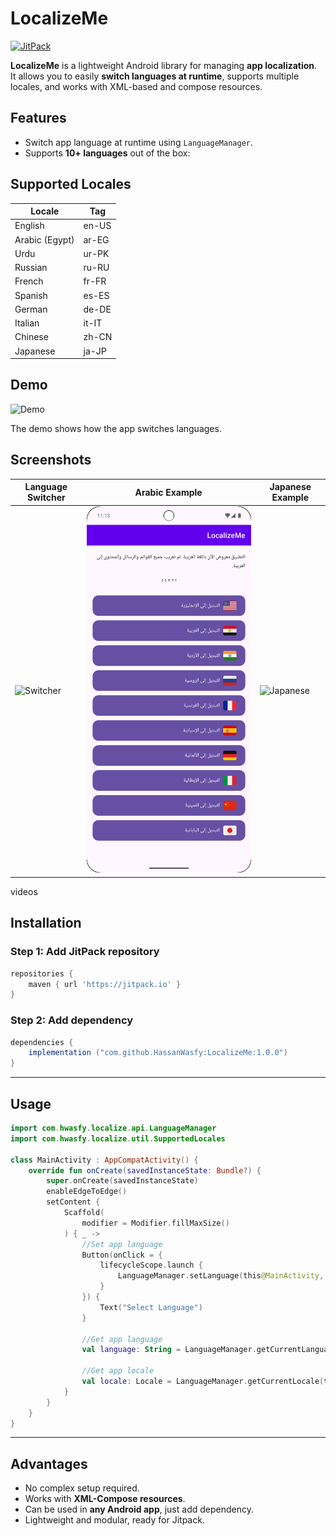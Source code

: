 # LocalizeMe

[![JitPack](https://img.shields.io/badge/jitpack-v1.0.0-blue)](https://jitpack.io/#HassanWasfy/LocalizeMe)

**LocalizeMe** is a lightweight Android library for managing **app localization**.  
It allows you to easily **switch languages at runtime**, supports multiple locales, and works with XML-based and compose resources.  

## Features

- Switch app language at runtime using `LanguageManager`.
- Supports **10+ languages** out of the box:
  
## Supported Locales

| Locale          | Tag    |
|-----------------|--------|
| English         | en-US  |
| Arabic (Egypt)  | ar-EG  |
| Urdu            | ur-PK  |
| Russian         | ru-RU  |
| French          | fr-FR  |
| Spanish         | es-ES  |
| German          | de-DE  |
| Italian         | it-IT  |
| Chinese         | zh-CN  |
| Japanese        | ja-JP  |


## Demo

![Demo](https://raw.githubusercontent.com/hassanwasfy/LocalizeMe/master/videos/showcase.gif)

The demo shows how the app switches languages.

## Screenshots

| Language Switcher | Arabic Example | Japanese Example |
|------------------|----------------|------------------|
| ![Switcher](https://raw.githubusercontent.com/hassanwasfy/LocalizeMe/master/videos/switcher.png) | ![Arabic](https://raw.githubusercontent.com/hassanwasfy/LocalizeMe/master/videos/arabic.png) | ![Japanese](https://raw.githubusercontent.com/hassanwasfy/LocalizeMe/master/videos/japanese.png) |



videos
## Installation

### Step 1: Add JitPack repository

```gradle
repositories {
    maven { url 'https://jitpack.io' }
}
```

### Step 2: Add dependency

```gradle
dependencies {
    implementation ("com.github.HassanWasfy:LocalizeMe:1.0.0")
}
```

---

## Usage

```kotlin
import com.hwasfy.localize.api.LanguageManager
import com.hwasfy.localize.util.SupportedLocales

class MainActivity : AppCompatActivity() {
    override fun onCreate(savedInstanceState: Bundle?) {
        super.onCreate(savedInstanceState)
        enableEdgeToEdge()
        setContent {
            Scaffold(
                modifier = Modifier.fillMaxSize()
            ) { _ ->
                //Set app language
                Button(onClick = {
                    lifecycleScope.launch {
                        LanguageManager.setLanguage(this@MainActivity, SupportedLocales.AR_EG)
                    }
                }) {
                    Text("Select Language")
                }

                //Get app language
                val language: String = LanguageManager.getCurrentLanguage(this)

                //Get app locale
                val locale: Locale = LanguageManager.getCurrentLocale(this).locale
            }
        }
    }
}
```

---

## Advantages

- No complex setup required.
- Works with **XML-Compose resources**.
- Can be used in **any Android app**, just add dependency.
- Lightweight and modular, ready for Jitpack.

